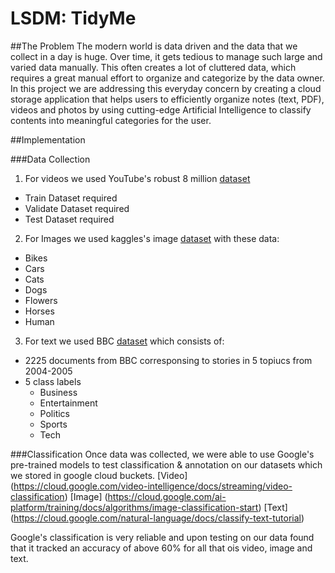 # LSDM: TidyMe

##The Problem
The modern world is data driven and the data that we collect in a day is huge. Over time, it gets tedious to manage such large and varied data manually. This often creates a lot of cluttered data, which requires a great manual effort to organize and categorize by the data owner. In this project we are addressing this everyday concern by creating a cloud storage application that helps users to efficiently organize notes (text, PDF), videos and photos by using cutting-edge Artificial Intelligence to classify contents into meaningful categories for the user. 

##Implementation

###Data Collection
1. For videos we used YouTube's robust 8 million [dataset](https://research.google.com/youtube8m/download.html)
  * Train Dataset required
  * Validate Dataset required
  * Test Dataset required
2. For Images we used kaggles's image [dataset](https://www.kaggle.com/datasets/pavansanagapati/images-dataset) with these data:
  * Bikes
  * Cars
  * Cats
  * Dogs
  * Flowers
  * Horses
  * Human
3. For text we used BBC [dataset](http://mlg.ucd.ie/datasets/bbc.html) which consists of:
  * 2225 documents from BBC corresponsing to stories in 5 topiucs from 2004-2005
  * 5 class labels
    * Business
    * Entertainment
    * Politics
    * Sports
    * Tech

###Classification
Once data was collected, we were able to use Google's pre-trained models to test classification & annotation on our datasets which we stored in google cloud buckets.
[Video] (https://cloud.google.com/video-intelligence/docs/streaming/video-classification)
[Image] (https://cloud.google.com/ai-platform/training/docs/algorithms/image-classification-start)
[Text] (https://cloud.google.com/natural-language/docs/classify-text-tutorial)

Google's classification is very reliable and upon testing on our data found that it tracked an accuracy of above 60% for all that ois video, image and text.
